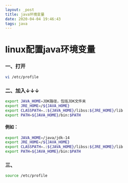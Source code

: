 ```yaml
---
layout: _post
title: java环境变量
date: 2020-04-04 19:46:43
tags: java
---
```

# linux配置java环境变量
### 一、打开
```bash
vi /etc/profile
```
<!-- more -->
### 二、加入↓↓↓
```bash
export JAVA_HOME=JDK路径，包括JDK文件夹
export JRE_HOME=/${JAVA_HOME}
export CLASSPATH=.:${JAVA_HOME}/libss:${JRE_HOME}/lib
export PATH=${JAVA_HOME}/bin:$PATH
```
#### 例如：
```bash
export JAVA_HOME=/java/jdk-14
export JRE_HOME=/${JAVA_HOME}
export CLASSPATH=.:${JAVA_HOME}/libss:${JRE_HOME}/lib
export PATH=${JAVA_HOME}/bin:$PATH
```

### 三、
```bash
source /etc/profile
```
